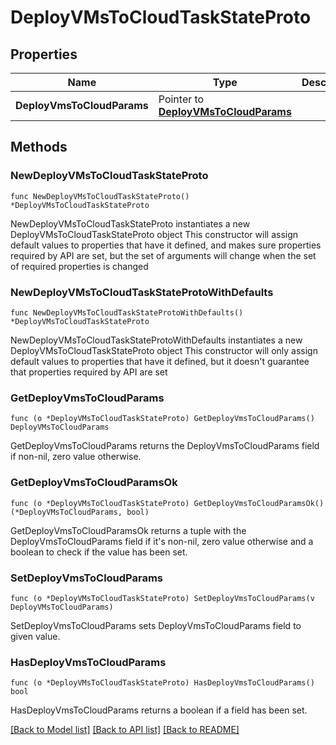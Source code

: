 # DeployVMsToCloudTaskStateProto

## Properties

Name | Type | Description | Notes
------------ | ------------- | ------------- | -------------
**DeployVmsToCloudParams** | Pointer to [**DeployVMsToCloudParams**](DeployVMsToCloudParams.md) |  | [optional] 

## Methods

### NewDeployVMsToCloudTaskStateProto

`func NewDeployVMsToCloudTaskStateProto() *DeployVMsToCloudTaskStateProto`

NewDeployVMsToCloudTaskStateProto instantiates a new DeployVMsToCloudTaskStateProto object
This constructor will assign default values to properties that have it defined,
and makes sure properties required by API are set, but the set of arguments
will change when the set of required properties is changed

### NewDeployVMsToCloudTaskStateProtoWithDefaults

`func NewDeployVMsToCloudTaskStateProtoWithDefaults() *DeployVMsToCloudTaskStateProto`

NewDeployVMsToCloudTaskStateProtoWithDefaults instantiates a new DeployVMsToCloudTaskStateProto object
This constructor will only assign default values to properties that have it defined,
but it doesn't guarantee that properties required by API are set

### GetDeployVmsToCloudParams

`func (o *DeployVMsToCloudTaskStateProto) GetDeployVmsToCloudParams() DeployVMsToCloudParams`

GetDeployVmsToCloudParams returns the DeployVmsToCloudParams field if non-nil, zero value otherwise.

### GetDeployVmsToCloudParamsOk

`func (o *DeployVMsToCloudTaskStateProto) GetDeployVmsToCloudParamsOk() (*DeployVMsToCloudParams, bool)`

GetDeployVmsToCloudParamsOk returns a tuple with the DeployVmsToCloudParams field if it's non-nil, zero value otherwise
and a boolean to check if the value has been set.

### SetDeployVmsToCloudParams

`func (o *DeployVMsToCloudTaskStateProto) SetDeployVmsToCloudParams(v DeployVMsToCloudParams)`

SetDeployVmsToCloudParams sets DeployVmsToCloudParams field to given value.

### HasDeployVmsToCloudParams

`func (o *DeployVMsToCloudTaskStateProto) HasDeployVmsToCloudParams() bool`

HasDeployVmsToCloudParams returns a boolean if a field has been set.


[[Back to Model list]](../README.md#documentation-for-models) [[Back to API list]](../README.md#documentation-for-api-endpoints) [[Back to README]](../README.md)


